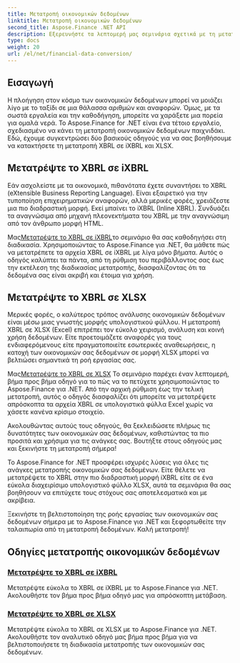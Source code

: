 ```yaml
---
title: Μετατροπή οικονομικών δεδομένων
linktitle: Μετατροπή οικονομικών δεδομένων
second_title: Aspose.Finance .NET API
description: Εξερευνήστε τα λεπτομερή μας σεμινάρια σχετικά με τη μετατροπή XBRL σε iXBRL και XLSX χρησιμοποιώντας το Aspose.Finance για .NET. Βελτιώστε τη μετατροπή των οικονομικών σας δεδομένων με ευκολία.
type: docs
weight: 20
url: /el/net/financial-data-conversion/
---
```

## Εισαγωγή

Η πλοήγηση στον κόσμο των οικονομικών δεδομένων μπορεί να μοιάζει λίγο με το ταξίδι σε μια θάλασσα αριθμών και αναφορών. Όμως, με τα σωστά εργαλεία και την καθοδήγηση, μπορείτε να χαράξετε μια πορεία για ομαλά νερά. Το Aspose.Finance for .NET είναι ένα τέτοιο εργαλείο, σχεδιασμένο να κάνει τη μετατροπή οικονομικών δεδομένων παιχνιδάκι. Εδώ, έχουμε συγκεντρώσει δύο βασικούς οδηγούς για να σας βοηθήσουμε να κατακτήσετε τη μετατροπή XBRL σε iXBRL και XLSX.

## Μετατρέψτε το XBRL σε iXBRL

Εάν ασχολείστε με τα οικονομικά, πιθανότατα έχετε συναντήσει το XBRL (eXtensible Business Reporting Language). Είναι εξαιρετικό για την τυποποίηση επιχειρηματικών αναφορών, αλλά μερικές φορές, χρειάζεστε μια πιο διαδραστική μορφή. Εκεί μπαίνει το iXBRL (Inline XBRL). Συνδυάζει τα αναγνώσιμα από μηχανή πλεονεκτήματα του XBRL με την αναγνώσιμη από τον άνθρωπο μορφή HTML.

 Μας[Μετατρέψτε το XBRL σε iXBRL](./convert-xbrl-to-ixbrl/)το σεμινάριο θα σας καθοδηγήσει στη διαδικασία. Χρησιμοποιώντας το Aspose.Finance για .NET, θα μάθετε πώς να μετατρέπετε τα αρχεία XBRL σε iXBRL με λίγα μόνο βήματα. Αυτός ο οδηγός καλύπτει τα πάντα, από τη ρύθμιση του περιβάλλοντος σας έως την εκτέλεση της διαδικασίας μετατροπής, διασφαλίζοντας ότι τα δεδομένα σας είναι ακριβή και έτοιμα για χρήση.

## Μετατρέψτε το XBRL σε XLSX

Μερικές φορές, ο καλύτερος τρόπος ανάλυσης οικονομικών δεδομένων είναι μέσω μιας γνωστής μορφής υπολογιστικού φύλλου. Η μετατροπή XBRL σε XLSX (Excel) επιτρέπει τον εύκολο χειρισμό, ανάλυση και κοινή χρήση δεδομένων. Είτε προετοιμάζετε αναφορές για τους ενδιαφερόμενους είτε πραγματοποιείτε εσωτερικές αναθεωρήσεις, η κατοχή των οικονομικών σας δεδομένων σε μορφή XLSX μπορεί να βελτιώσει σημαντικά τη ροή εργασίας σας.

 Μας[Μετατρέψτε το XBRL σε XLSX](./convert-xbrl-to-xlsx/) Το σεμινάριο παρέχει έναν λεπτομερή, βήμα προς βήμα οδηγό για το πώς να το πετύχετε χρησιμοποιώντας το Aspose.Finance για .NET. Από την αρχική ρύθμιση έως την τελική μετατροπή, αυτός ο οδηγός διασφαλίζει ότι μπορείτε να μετατρέψετε απρόσκοπτα τα αρχεία XBRL σε υπολογιστικά φύλλα Excel χωρίς να χάσετε κανένα κρίσιμο στοιχείο.

Ακολουθώντας αυτούς τους οδηγούς, θα ξεκλειδώσετε πλήρως τις δυνατότητες των οικονομικών σας δεδομένων, καθιστώντας τα πιο προσιτά και χρήσιμα για τις ανάγκες σας. Βουτήξτε στους οδηγούς μας και ξεκινήστε τη μετατροπή σήμερα!

Το Aspose.Finance for .NET προσφέρει ισχυρές λύσεις για όλες τις ανάγκες μετατροπής οικονομικών σας δεδομένων. Είτε θέλετε να μετατρέψετε το XBRL στην πιο διαδραστική μορφή iXBRL είτε σε ένα εύκολα διαχειρίσιμο υπολογιστικό φύλλο XLSX, αυτά τα σεμινάρια θα σας βοηθήσουν να επιτύχετε τους στόχους σας αποτελεσματικά και με ακρίβεια.

Ξεκινήστε τη βελτιστοποίηση της ροής εργασίας των οικονομικών σας δεδομένων σήμερα με το Aspose.Finance για .NET και ξεφορτωθείτε την ταλαιπωρία από τη μετατροπή δεδομένων. Καλή μετατροπή!
## Οδηγίες μετατροπής οικονομικών δεδομένων
### [Μετατρέψτε το XBRL σε iXBRL](./convert-xbrl-to-ixbrl/)
Μετατρέψτε εύκολα το XBRL σε iXBRL με το Aspose.Finance για .NET. Ακολουθήστε τον βήμα προς βήμα οδηγό μας για απρόσκοπτη μετάβαση.
### [Μετατρέψτε το XBRL σε XLSX](./convert-xbrl-to-xlsx/)
Μετατρέψτε εύκολα το XBRL σε XLSX με το Aspose.Finance για .NET. Ακολουθήστε τον αναλυτικό οδηγό μας βήμα προς βήμα για να βελτιστοποιήσετε τη διαδικασία μετατροπής των οικονομικών σας δεδομένων.